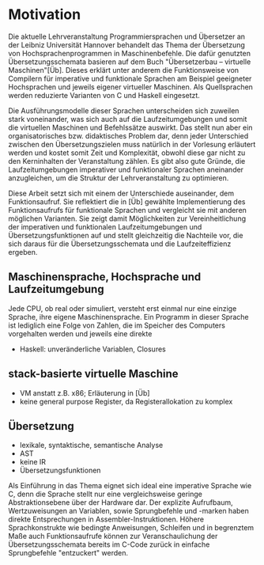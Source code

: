 # Motivation

Die aktuelle Lehrveranstaltung Programmiersprachen und Übersetzer an der Leibniz Universität Hannover behandelt das Thema der Übersetzung von Hochsprachenprogrammen in Maschinenbefehle. Die dafür genutzten Übersetzungsschemata basieren auf dem Buch "Übersetzerbau – virtuelle Maschinen"[Üb]. Dieses erklärt unter anderem die Funktionsweise von Compilern für imperative und funktionale Sprachen am Beispiel geeigneter Hochsprachen und jeweils eigener virtueller Maschinen. Als Quellsprachen werden reduzierte Varianten von C und Haskell eingesetzt.

Die Ausführungsmodelle dieser Sprachen unterscheiden sich zuweilen stark voneinander, was sich auch auf die Laufzeitumgebungen und somit die virtuellen Maschinen und Befehlssätze auswirkt. Das stellt nun aber ein organisatorisches bzw. didaktisches Problem dar, denn jeder Unterschied zwischen den Übersetzungszielen muss natürlich in der Vorlesung erläutert werden und kostet somit Zeit und Komplexität, obwohl diese gar nicht zu den Kerninhalten der Veranstaltung zählen. Es gibt also gute Gründe, die Laufzeitumgebungen imperativer und funktionaler Sprachen aneinander anzugleichen, um die Struktur der Lehrveranstaltung zu optimieren.

Diese Arbeit setzt sich mit einem der Unterschiede auseinander, dem Funktionsaufruf. Sie reflektiert die in [Üb] gewählte Implementierung des Funktionsaufrufs für funktionale Sprachen und vergleicht sie mit anderen möglichen Varianten. Sie zeigt damit Möglichkeiten zur Vereinheitlichung der imperativen und funktionalen Laufzeitumgebungen und Übersetzungsfunktionen auf und stellt gleichzeitig die Nachteile vor, die sich daraus für die Übersetzungsschemata und die Laufzeiteffizienz ergeben.

## Maschinensprache, Hochsprache und Laufzeitumgebung

Jede CPU, ob real oder simuliert, versteht erst einmal nur eine einzige Sprache, ihre eigene Maschinensprache. Ein Programm in dieser Sprache ist lediglich eine Folge von Zahlen, die im Speicher des Computers vorgehalten werden und jeweils eine direkte

- Haskell: unveränderliche Variablen, Closures

## stack-basierte virtuelle Maschine

- VM anstatt z.B. x86; Erläuterung in [Üb]
- keine general purpose Register, da Registerallokation zu komplex

## Übersetzung

- lexikale, syntaktische, semantische Analyse
- AST
- keine IR
- Übersetzungsfunktionen

Als Einführung in das Thema eignet sich ideal eine imperative Sprache wie C, denn die Sprache stellt nur eine vergleichsweise geringe Abstraktionsebene über der Hardware dar. Der explizite Aufrufbaum, Wertzuweisungen an Variablen, sowie Sprungbefehle und -marken haben direkte Entsprechungen in Assembler-Instruktionen. Höhere Sprachkonstrukte wie bedingte Anweisungen, Schleifen und in begrenztem Maße auch Funktionsaufrufe können zur Veranschaulichung der Übersetzungsschemata bereits im C-Code zurück in einfache Sprungbefehle "entzuckert" werden.
